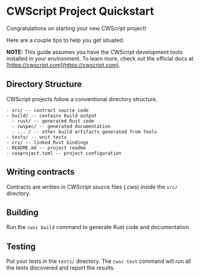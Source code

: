 # CWScript Project Quickstart

Congratulations on starting your new CWScript project!

Here are a couple tips to help you get situated.

**NOTE:** This guide assumes you have the CWScript development tools installed in your environment. To learn more, check out the official docs at [https://cwscript.com](https://cwscript.com).

## Directory Structure

CWScript projects follow a conventional directory structure.

```
- src/ -- contract source code
- build/ -- contains build output
  - rust/ -- generated Rust code
  - cwspec/ -- generated documentation
  - ... / -- other build artifacts generated from tools
- tests/ -- unit tests
- cri/ -- linked Rust bindings
- README.md -- project readme
- cwsproject.toml -- project configuration
```

## Writing contracts

Contracts are written in CWScript source files (.cws) inside the `src/` directory.

## Building

Run the `cwsc build` command to generate Rust code and documentation.

## Testing

Put your tests in the `tests/` directory. The `cwsc test` command will run all the tests discovered and report the results.
